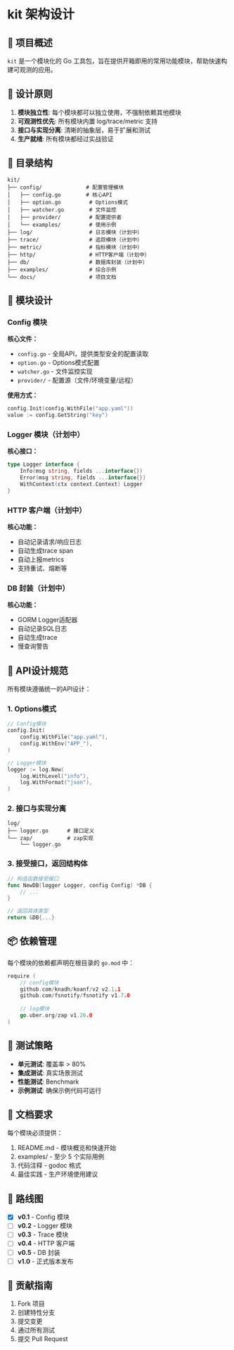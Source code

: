 # kit 架构设计

## 🎯 项目概述

`kit` 是一个模块化的 Go 工具包，旨在提供开箱即用的常用功能模块，帮助快速构建可观测的应用。

## 🌟 设计原则

1. **模块独立性**: 每个模块都可以独立使用，不强制依赖其他模块
2. **可观测性优先**: 所有模块内置 log/trace/metric 支持
3. **接口与实现分离**: 清晰的抽象层，易于扩展和测试
4. **生产就绪**: 所有模块都经过实战验证

## 📂 目录结构

```
kit/
├── config/              # 配置管理模块
│   ├── config.go        # 核心API
│   ├── option.go         # Options模式
│   ├── watcher.go        # 文件监控
│   ├── provider/         # 配置提供者
│   └── examples/         # 使用示例
├── log/                  # 日志模块（计划中）
├── trace/                # 追踪模块（计划中）
├── metric/               # 指标模块（计划中）
├── http/                 # HTTP客户端（计划中）
├── db/                   # 数据库封装（计划中）
├── examples/             # 综合示例
└── docs/                 # 项目文档
```

## 🔧 模块设计

### Config 模块

**核心文件：**
- `config.go` - 全局API，提供类型安全的配置读取
- `option.go` - Options模式配置
- `watcher.go` - 文件监控实现
- `provider/` - 配置源（文件/环境变量/远程）

**使用方式：**
```go
config.Init(config.WithFile("app.yaml"))
value := config.GetString("key")
```

### Logger 模块（计划中）

**核心接口：**
```go
type Logger interface {
    Info(msg string, fields ...interface{})
    Error(msg string, fields ...interface{})
    WithContext(ctx context.Context) Logger
}
```

### HTTP 客户端（计划中）

**核心功能：**
- 自动记录请求/响应日志
- 自动生成trace span
- 自动上报metrics
- 支持重试、熔断等

### DB 封装（计划中）

**核心功能：**
- GORM Logger适配器
- 自动记录SQL日志
- 自动生成trace
- 慢查询警告

## 🎨 API设计规范

所有模块遵循统一的API设计：

### 1. Options模式

```go
// Config模块
config.Init(
    config.WithFile("app.yaml"),
    config.WithEnv("APP_"),
)

// Logger模块
logger := log.New(
    log.WithLevel("info"),
    log.WithFormat("json"),
)
```

### 2. 接口与实现分离

```
log/
├── logger.go      # 接口定义
└── zap/           # zap实现
    └── logger.go
```

### 3. 接受接口，返回结构体

```go
// 构造函数接受接口
func NewDB(logger Logger, config Config) *DB {
    // ...
}

// 返回具体类型
return &DB{...}
```

## 📦 依赖管理

每个模块的依赖都声明在根目录的 `go.mod` 中：

```go
require (
    // config模块
    github.com/knadh/koanf/v2 v2.1.1
    github.com/fsnotify/fsnotify v1.7.0
    
    // log模块
    go.uber.org/zap v1.26.0
)
```

## 🧪 测试策略

- **单元测试**: 覆盖率 > 80%
- **集成测试**: 真实场景测试
- **性能测试**: Benchmark
- **示例测试**: 确保示例代码可运行

## 📝 文档要求

每个模块必须提供：
1. README.md - 模块概览和快速开始
2. examples/ - 至少 5 个实际用例
3. 代码注释 - godoc 格式
4. 最佳实践 - 生产环境使用建议

## 🚀 路线图

- [x] **v0.1** - Config 模块
- [ ] **v0.2** - Logger 模块
- [ ] **v0.3** - Trace 模块
- [ ] **v0.4** - HTTP 客户端
- [ ] **v0.5** - DB 封装
- [ ] **v1.0** - 正式版本发布

## 🤝 贡献指南

1. Fork 项目
2. 创建特性分支
3. 提交变更
4. 通过所有测试
5. 提交 Pull Request

